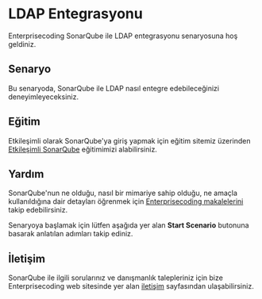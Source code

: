
# LDAP Entegrasyonu

Enterprisecoding SonarQube ile LDAP entegrasyonu senaryosuna hoş geldiniz.

## Senaryo

Bu senaryoda, SonarQube ile LDAP nasıl entegre edebileceğinizi deneyimleyeceksiniz.

## Eğitim

Etkileşimli olarak SonarQube'ya giriş yapmak için eğitim sitemiz üzerinden [Etkileşimli SonarQube](https://akademi.enterprisecoding.com/egitimler/it-yazilim/sonarqube-online-ve-sinif-egitimi/) eğitimimizi alabilirsiniz.

## Yardım

SonarQube'nun ne olduğu, nasıl bir mimariye sahip olduğu, ne amaçla kullanıldığına dair detayları öğrenmek için [Enterprisecoding makalelerini](http://www.enterprisecoding.com) takip edebilirsiniz.

Senaryoya başlamak için lütfen aşağıda yer alan **Start Scenario** butonuna basarak anlatılan adımları takip ediniz.

## İletişim

SonarQube ile ilgili sorularınız ve danışmanlık talepleriniz için bize Enterprisecoding web sitesinde yer alan [iletişim](https://enterprisecoding.com/iletisim/) sayfasından ulaşabilirsiniz.
